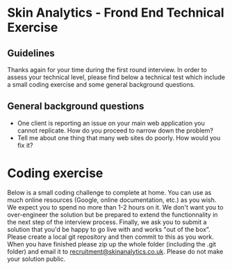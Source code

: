 # Skin Analytics - Frond End Technical Exercise

## Guidelines

Thanks again for your time during the first round interview. In order to assess your technical level, please find below a technical test which include a small coding exercise and some general background questions. 

## General background questions

- One client is reporting an issue on your main web application you cannot replicate. How do you proceed to narrow down the problem?
- Tell me about one thing that many web sites do poorly. How would you fix it?

# Coding exercise

Below is a small coding challenge to complete at home. You can use as much online resources (Google, online documentation, etc.) as you wish. We expect you to spend no more than 1-2 hours on it. 
We don't want you to over-engineer the solution but be prepared to extend the functionnality in the next step of the interview process. Finally, we ask you to submit a solution that you'd be happy to go live with and works "out of the box”.
Please create a local git repository and then commit to this as you work. When you have finished please zip up the whole folder (including the .git folder) and email it to recruitment@skinanalytics.co.uk. Please do not make your solution public.
